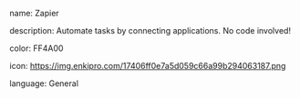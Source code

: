 name: Zapier

description: Automate tasks by connecting applications. No code involved!

color: FF4A00

icon: https://img.enkipro.com/17406ff0e7a5d059c66a99b294063187.png

language: General